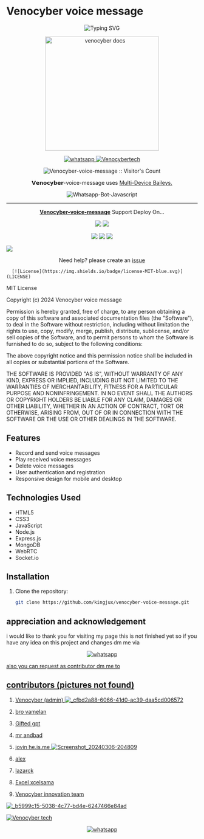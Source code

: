 
# Venocyber voice message
<div align="center">
    <img
        src="https://readme-typing-svg.herokuapp.com?font=GlossAndBloom&size=30&duration=4997&color=993300&background=FF673200&center=true&vCenter=true&lines=Hey+there!;Iit's+me,+venocyber-tech!;Welcome;To+my+venocyber-voice+message;web+created,by+kingjux🇹🇿+world!🚀"
            alt="Typing SVG"
        /
        >
    </a>
</p>
</div>


<p align="center">
  <a href="https://github.com/Kingjux/Venocyber-voice-message">
    <img alt="venocyber docs" height="300" src="https://telegra.ph/file/1252ab43fa38f7b88ecf5.jpg">
  </a>
</p>
    
   
 <p align="center">
  <a href="https://wa.me/+255698101622?text=Hi+Bro--+I+Need+Help.+I+messaged+you+from+Venocyber-voice-message+Repo" target="_blank">
    <img alt="whatsapp" src="https://img.shields.io/badge/ Whatsapp -25D366?style=for-the-badge&logo=whatsapp&logoColor=white" />  

<a aria-label="Venocyber-voice-message is free to use" href="https://github.com/Kingjux/Venocyber-voice-message" target="_blank">
    <img alt="Venocybertech" src="https://img.shields.io/youtube/channel/subscribers/UCU071AMRqcd5mfTdCgJFwPg" target="_blank" />
  </a>

</p>
<p align="center"><img src="https://profile-counter.glitch.me/{VenocyberTechInfo}/count.svg" alt="Venocyber-voice-message :: Visitor's Count" /></p>





<p align="center"> 𝗩𝗲𝗻𝗼𝗰𝘆𝗯𝗲𝗿-voice-message uses
  <a href="https://github.com/adiwajshing/Baileys">Multi-Device Baileys.</a>
</p>
<p align="center">
  <img title="Whatsapp-Bot-Javascript" src="https://img.shields.io/badge/Javascript-363303?style=for-the-badge&logo=javascript&logoColor=c6c631"></img>
</p>

---

<p align="center">
  <a href="https://github.com/Kingjux/Venocyber-voice-message"><b>Venocyber-voice-message</b></a> Support Deploy On...
</p>

<p align="center">
  <a href="https://github.com/Kingjux/Venocyber-voice-message/blob/main/temp/deploy-on-vps.md"><img src="https://img.shields.io/badge/self hosting-3d1513?style=for-the-badge&logo=serverless&logoColor=FD5750"></a>
  <a href="https://railway.app/template/GZOvIe?referralCode=wVDLrh"><img src="https://img.shields.io/badge/railway-3e164f?style=for-the-badge&logo=railway&logoColor=0B0D0E"></a>
</p>
<p align="center">
  <a href="https://dashboard.heroku.com/new?template=https%3A%2F%2Fgithub.com%2FKingjux%2Fvenocyber-voice-message"><img src="https://img.shields.io/badge/heroku-9d7acc?style=for-the-badge&logo=heroku&logoColor=430098"></a>
  <a href="https://suhail-web01.vercel.app/replit.html"><img src="https://img.shields.io/badge/replit-253c99?style=for-the-badge&logo=replit&logoColor=F26207"></a>
  <a href="https://app.koyeb.com/apps/deploy?type=git&repository=github.com/Kingjux/Venocyber-voice-message-md&branch=main&env[SESSION_ID]&env[OWNER_NUMBER]=255621487388&env[MONGODB_URI]&&env[OWNER_NAME]=venocyber ᴛᴇᴄʜ&env[KOYEB_API]&env[PREFIX]=.&env[WAPRESENCE]&env[AUTO_READ_STATUS]=true&env[DISABLE_PM]=false&env[PACK_AUTHER]=whatsapp+bot&env[PACK_NAME]=Venocyber ᴛᴇᴄʜ&env[STYLE]=0&env[MODE]=private&env[READ_MESSAGE]=false&env[THEME]=VENOCYBER&env[WARN_COUNT]=3&env[BLOCK_JID]=null&env[TIME_ZONE]=Africa/Dodoma&name=Venocyber-tech&env[KOYEB_NAME]=Venocyber-voice-message&env[SUDO]=null&env[THUMB_IMAGE]=https://telegra.ph/file/1252ab43fa38f7b88ecf5.jpg"><img src="https://img.shields.io/badge/koyeb-033604?style=for-the-badge&logo=koyeb&logoColor=white"></a>
</p>
  <a href="https://youtu.be/3NdJb6_1cJM"><img src="https://img.shields.io/badge/CodeSpace-green?colorA=%23ff000&colorB=%23017e40&style=for-the-badge&logo=git&logoColor=red"></a>
</p>
<p align="center">Need help? please create an <a href="https://github.com/Kingjux/Venocyber-voice-message/issues">issue</a></p>

 



     
      [![License](https://img.shields.io/badge/license-MIT-blue.svg)](LICENSE)

MIT License

Copyright (c) 2024 Venocyber voice message
 
Permission is hereby granted, free of charge, to any person obtaining a copy
of this software and associated documentation files (the "Software"), to deal
in the Software without restriction, including without limitation the rights
to use, copy, modify, merge, publish, distribute, sublicense, and/or sell
copies of the Software, and to permit persons to whom the Software is
furnished to do so, subject to the following conditions:

The above copyright notice and this permission notice shall be included in all
copies or substantial portions of the Software.

THE SOFTWARE IS PROVIDED "AS IS", WITHOUT WARRANTY OF ANY KIND, EXPRESS OR
IMPLIED, INCLUDING BUT NOT LIMITED TO THE WARRANTIES OF MERCHANTABILITY,
FITNESS FOR A PARTICULAR PURPOSE AND NONINFRINGEMENT. IN NO EVENT SHALL THE
AUTHORS OR COPYRIGHT HOLDERS BE LIABLE FOR ANY CLAIM, DAMAGES OR OTHER
LIABILITY, WHETHER IN AN ACTION OF CONTRACT, TORT OR OTHERWISE, ARISING FROM,
OUT OF OR IN CONNECTION WITH THE SOFTWARE OR THE USE OR OTHER DEALINGS IN THE
SOFTWARE.

## Features

- Record and send voice messages
- Play received voice messages
- Delete voice messages
- User authentication and registration
- Responsive design for mobile and desktop

## Technologies Used

- HTML5
- CSS3
- JavaScript
- Node.js
- Express.js
- MongoDB
- WebRTC
- Socket.io

## Installation

1. Clone the repository:

   ```bash
   git clone https://github.com/kingjux/venocyber-voice-message.git

## appreciation and acknowledgement
 i would like to thank you for visiting my page this is not finished yet so if you have any idea on this project and changes dm me via 
<p align="center">
  <a href="https://wa.me/+255698101622?text=Hi+Bro--+I+Need+Help.+I+messaged+you+from+Venocyber-voice-message+Repo" target="_blank">
    <img alt="whatsapp" src="https://img.shields.io/badge/ Whatsapp -25D366?style=for-the-badge&logo=whatsapp&logoColor=golden" />  


 also you can request as contributor dm me to



## contributors (pictures not found)

  1. Venocyber (admin)
     ![_cfbd2a88-6066-41d0-ac39-daa5cd006572](https://github.com/Kingjux/Venocyber-voice-message/assets/154667110/7f8ff89f-5e48-4ffa-a926-3a3e68b47cd1)


  3. bro vamelan
 
 4. Gifted gpt
 
 5. mr andbad

  6. jovin he.is.me
![Screenshot_20240306-204809](https://github.com/Kingjux/Venocyber-voice-message/assets/154667110/49c0a949-2e4b-4362-afce-a6aeebfaadf7)

  7. alex

  8. lazarck

  9. Excel xcelsama
      

10. Venocyber innovation team

![_b5999c15-5038-4c77-bd4e-6247466e84ad](https://github.com/Kingjux/Venocyber-voice-message/assets/154667110/e902372a-99e8-40e0-9177-d8059e2ba48d)

[![Venocyber tech](https://readme-typing-svg.demolab.com?font=Anton&size=30&pause=998&color=F51FFF&background=F7F2F20A&vCenter=true&random=false&width=465&lines=Hello+Everyone%F0%9F%91%8B!;thank+you+for+visiting+my+site;I+am+venocyber+admin+founder+of+this;project;and+creator+too;i'm+looking+forwad+for+your+feedback;love+you+💖+🫂+💕)](https://github.com/Kingjux)




<p align="center">
  <a href="https://wa.me/+255698101622?text=Hi+Bro--+I+Need+Help.+I+messaged+you+from+Venocyber-voice-message+Repo" target="_blank">
    <img alt="whatsapp" src="https://img.shields.io/badge/ Whatsapp -25D366?style=for-the-badge&logo=whatsapp&logoColor=white" />  
